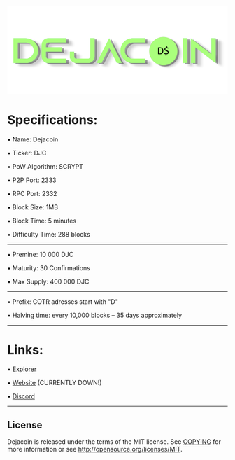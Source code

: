 ![](share/pixmaps/dejacoin_splash_white.png)




Specifications:
==================

• Name:             Dejacoin

• Ticker:           DJC

• PoW Algorithm:    SCRYPT

• P2P Port:         2333

• RPC Port:         2332

• Block Size:       1MB

• Block Time:       5 minutes

• Difficulty Time:  288 blocks

---





• Premine:          10 000 DJC

• Maturity:         30 Confirmations  

• Max Supply:       400 000 DJC

---


• Prefix: COTR adresses start with "D"  

• Halving time: every 10,000 blocks – 35 days approximately


---

Links:
==================

• [Explorer](https://explorer.virtualhackers.cf/)

• [Website](https://dejacoin.virtualhackers.cf/) (CURRENTLY DOWN!)

• [Discord](https://discord.gg/pTDStKtvT3)

---

License
-------

Dejacoin is released under the terms of the MIT license. See [COPYING](COPYING) for more
information or see http://opensource.org/licenses/MIT.

